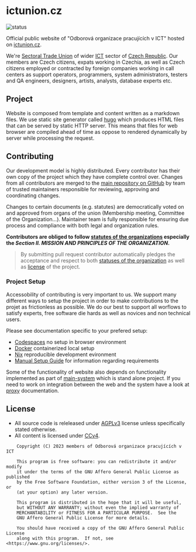 # ictunion.cz

![status](https://github.com/ictunion/main-website/actions/workflows/build.yaml/badge.svg?branch=main)

Official public website of "Odborová organizace pracujících v ICT"
hosted on [ictunion.cz](https://ictunion.cz).

We're [Sectoral Trade Union](https://en.wikipedia.org/wiki/Sectoral_collective_bargaining) of wider
[ICT](https://en.wikipedia.org/wiki/Information_and_communications_technology) sector of [Czech Republic](https://en.wikipedia.org/wiki/Czech_Republic).
Our members are Czech citizens, expats working in Czechia, as well as Czech citizens employed or contracted by foreign companies working in
call centers as support operators, programmers, system administrators, testers and QA engineers, designers, artists, analysts, database experts etc.

## Project

Website is composed from template and content written as a markdown files.
We use static site generator called [hugo](https://gohugo.io/) which
produces HTML files that can be served by static HTTP server.
This means that files for web browser are compiled ahead of time
as oppose to rendered dynamically by server while processing the request.

## Contributing

Our development model is highly distributed.
Every contributor has their own copy of the project
which they have complete control over.
Changes from all contributors are merged to the [main repository on GitHub](https://github.com/ictunion/main-website)
by team of trusted maintainers responsible for reviewing, approving and coordinating changes.

Changes to certain documents (e.g. statutes) are democratically voted on and approved from organs of the union
(Membership meeting, Committee of the Organization...).
Maintainer team is fully responsible for ensuring due process and compliance with both legal and organization rules.

**Contributors are obliged to follow [statutes of the organizations](https://union.planning-game.com/downloads/ictunion-statutes-en.pdf)
especially the _Section II. MISSION AND PRINCIPLES OF THE ORGANIZATION_.**

> By submitting pull request contributor automatically pledges the acceptance and respect to
> both [statuses of the organization](https://union.planning-game.com/downloads/ictunion-statutes-en.pdf)
> as well as [license](LICENSE) of the project.

### Project Setup

Accessobility of contributing is very important to us.
We support many different ways to setup the project in order to make contributions
to the projet as frictionless as possible. We do our best to support
all worflows to satisfy experts, free software die hards as well as novices
and non technical users.

Please see documentation specific to your prefered setup:

- [Codespaces](./docs/codespaces.md) no setup in browser environment
- [Docker](./docs/docker.md) containerized local setup
- [Nix](./docs/nix.md) reproducible development evironment
- [Manual Setup Guide](./docs/manual-setup.md) for information regarding requirements

Some of the functionality of website also depends on functionality implemented as part of
[main-system](https://github.com/ictunion/main-system) which is stand alone project.
If you need to work on integration between the web and the system have a look at [proxy](proxy) documentation.

## License

- All source code is releleased under [AGPLv3](LICENSE) license unless specifically stated otherwise.
- All content is licensed under [CCv4](content/LICENSE).

```
    Copyright (C) 2023 members of Odborová organizace pracujících v ICT

    This program is free software: you can redistribute it and/or modify
    it under the terms of the GNU Affero General Public License as published
    by the Free Software Foundation, either version 3 of the License, or
    (at your option) any later version.

    This program is distributed in the hope that it will be useful,
    but WITHOUT ANY WARRANTY; without even the implied warranty of
    MERCHANTABILITY or FITNESS FOR A PARTICULAR PURPOSE.  See the
    GNU Affero General Public License for more details.

    You should have received a copy of the GNU Affero General Public License
    along with this program.  If not, see <https://www.gnu.org/licenses/>.
```
